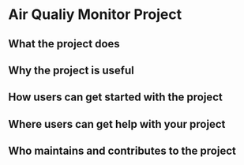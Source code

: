 # Air Qualiy Monitor Project 
## What the project does

## Why the project is useful

## How users can get started with the project

## Where users can get help with your project

## Who maintains and contributes to the project
